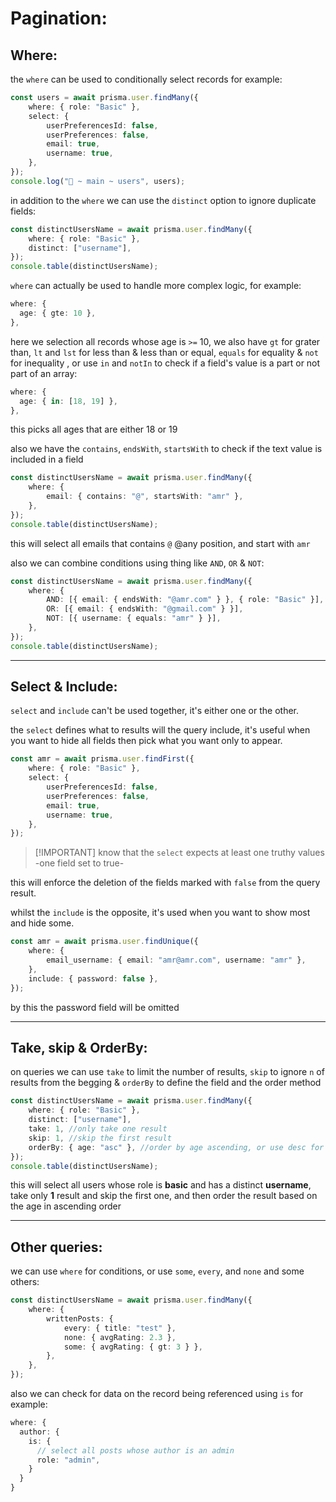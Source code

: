 <!-- @format -->

# Pagination:

## Where:

the `where` can be used to conditionally select records for example:

```typescript
const users = await prisma.user.findMany({
	where: { role: "Basic" },
	select: {
		userPreferencesId: false,
		userPreferences: false,
		email: true,
		username: true,
	},
});
console.log("🚀 ~ main ~ users", users);
```

in addition to the `where` we can use the `distinct` option to ignore duplicate fields:

```typescript
const distinctUsersName = await prisma.user.findMany({
	where: { role: "Basic" },
	distinct: ["username"],
});
console.table(distinctUsersName);
```

`where` can actually be used to handle more complex logic, for example:

```typescript
where: {
  age: { gte: 10 },
},
```

here we selection all records whose age is `>=` 10, we also have `gt` for grater than, `lt` and `lst` for less than & less than or equal, `equals` for equality & `not` for inequality , or use `in` and `notIn` to check if a field's value is a part or not part of an array:

```typescript
where: {
  age: { in: [18, 19] },
},
```

this picks all ages that are either 18 or 19

also we have the `contains`, `endsWith`, `startsWith` to check if the text value is included in a field

```typescript
const distinctUsersName = await prisma.user.findMany({
	where: {
		email: { contains: "@", startsWith: "amr" },
	},
});
console.table(distinctUsersName);
```

this will select all emails that contains `@` @any position, and start with `amr`

also we can combine conditions using thing like `AND`, `OR` & `NOT`:

```typescript
const distinctUsersName = await prisma.user.findMany({
	where: {
		AND: [{ email: { endsWith: "@amr.com" } }, { role: "Basic" }],
		OR: [{ email: { endsWith: "@gmail.com" } }],
		NOT: [{ username: { equals: "amr" } }],
	},
});
console.table(distinctUsersName);
```

---

## Select & Include:

`select` and `include` can't be used together, it's either one or the other.

the `select` defines what to results will the query include, it's useful when you want to hide all fields then pick what you want only to appear.

```typescript
const amr = await prisma.user.findFirst({
	where: { role: "Basic" },
	select: {
		userPreferencesId: false,
		userPreferences: false,
		email: true,
		username: true,
	},
});
```

> [!IMPORTANT] know that the `select` expects at least one truthy values -one field set to true-

this will enforce the deletion of the fields marked with `false` from the query result.

whilst the `include` is the opposite, it's used when you want to show most and hide some.

```typescript
const amr = await prisma.user.findUnique({
	where: {
		email_username: { email: "amr@amr.com", username: "amr" },
	},
	include: { password: false },
});
```

by this the password field will be omitted

---

## Take, skip & OrderBy:

on queries we can use `take` to limit the number of results, `skip` to ignore `n` of results from the begging & `orderBy` to define the field and the order method

```typescript
const distinctUsersName = await prisma.user.findMany({
	where: { role: "Basic" },
	distinct: ["username"],
	take: 1, //only take one result
	skip: 1, //skip the first result
	orderBy: { age: "asc" }, //order by age ascending, or use desc for descending
});
console.table(distinctUsersName);
```

this will select all users whose role is **basic** and has a distinct **username**, take only **1** result and skip the first one, and then order the result based on the age in ascending order

---

## Other queries:

we can use `where` for conditions, or use `some`, `every`, and `none` and some others:

```typescript
const distinctUsersName = await prisma.user.findMany({
	where: {
		writtenPosts: {
			every: { title: "test" },
			none: { avgRating: 2.3 },
			some: { avgRating: { gt: 3 } },
		},
	},
});
```

also we can check for data on the record being referenced using `is` for example:

```typescript
where: {
  author: {
    is: {
      // select all posts whose author is an admin
      role: "admin",
    }
  }
}
```
